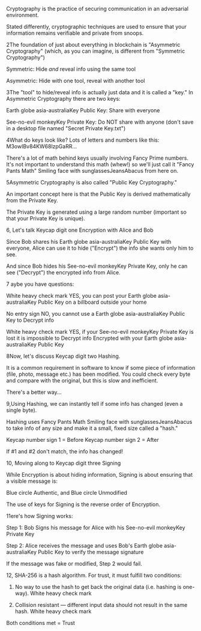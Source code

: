 Cryptography is the practice of securing communication in an adversarial environment.

Stated differently, cryptographic techniques are used to ensure that your information remains verifiable and private from snoops.

2The foundation of just about everything in blockchain is "Asymmetric Cryptography" (which, as you can imagine, is different from "Symmetric Cryptography")

Symmetric: Hide *and* reveal info using the same tool

Asymmetric: Hide with one tool, reveal with another tool

3The "tool" to hide/reveal info is actually just data and it is called a "key." In Asymmetric Cryptography there are two keys:

Earth globe asia-australiaKey Public Key: Share with everyone

See-no-evil monkeyKey Private Key: Do NOT share with anyone (don't save in a desktop file named "Secret Private Key.txt")

4What do keys look like? Lots of letters and numbers like this: M3owIBv84KW68lzpGaRR...

There's a lot of math behind keys usually involving Fancy Prime numbers. It's not important to understand this math (whew!) so we'll just call it "Fancy Pants Math" Smiling face with sunglassesJeansAbacus from here on.

5Asymmetric Cryptography is also called "Public Key Cryptography."

An important concept here is that the Public Key is derived mathematically from the Private Key. 

The Private Key is generated using a large random number (important so that your Private Key is unique).

6, Let's talk Keycap digit one Encryption with Alice and Bob

Since Bob shares his Earth globe asia-australiaKey Public Key with everyone, Alice can use it to hide ("Encrypt") the info she wants only him to see.

And since Bob hides his See-no-evil monkeyKey Private Key, only he can see ("Decrypt") the encrypted info from Alice.

7 aybe you have questions:

White heavy check mark YES, you can post your Earth globe asia-australiaKey Public Key on a billboard outside your home

No entry sign NO, you cannot use a Earth globe asia-australiaKey Public Key to Decrypt info

White heavy check mark YES, if your See-no-evil monkeyKey Private Key is lost it is impossible to Decrypt info Encrypted with your Earth globe asia-australiaKey Public Key 

8Now, let's discuss Keycap digit two Hashing.

It is a common requirement in software to know if some piece of information (file, photo, message etc.) has been modified. You could check every byte and compare with the original, but this is slow and inefficient.

There's a better way...

9,Using Hashing, we can instantly tell if some info has changed (even a single byte).

Hashing uses Fancy Pants Math Smiling face with sunglassesJeansAbacus to take info of any size and make it a small, fixed size called a "hash."

Keycap number sign 1 = Before
Keycap number sign 2 = After

If #1 and #2 don't match, the info has changed!

10, Moving along to Keycap digit three Signing

While Encryption is about hiding information, Signing is about ensuring that a visible message is:

Blue circle Authentic, and
Blue circle Unmodified

The use of keys for Signing is the reverse order of Encryption.

11ere's how Signing works:

Step 1: Bob Signs his message for Alice with his See-no-evil monkeyKey Private Key

Step 2: Alice receives the message and uses Bob's Earth globe asia-australiaKey Public Key to verify the message signature

If the message was fake or modified, Step 2 would fail.

12, SHA-256 is a hash algorithm. For trust, it must fulfill two conditions:

1) No way to use the hash to get back the original data (i.e. hashing is one-way). White heavy check mark

2) Collision resistant — different input data should not result in the same hash. White heavy check mark

Both conditions met = Trust
